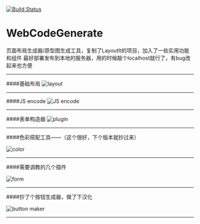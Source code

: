 [![Build Status](https://travis-ci.org/megatontech/WebCodeGenerate.svg?branch=master)](https://travis-ci.org/megatontech/WebCodeGenerate)
# WebCodeGenerate
页面布局生成器/原型图生成工具，复制了LayoutIt的项目，加入了一些实用功能和组件
最好部署发布到本地的服务器，用的时候敲个localhost就行了，有bug改起来也方便

***
####基础布局
![layout](https://ooo.0o0.ooo/2016/06/08/5757ed6145486.jpg)
***
####JS encode
![JS encode](https://ooo.0o0.ooo/2016/06/08/5757eaf646b1a.jpg)
***
####表单构造器
![plugin](https://ooo.0o0.ooo/2016/06/08/5757eddd32cf2.jpg)
***
####色彩搭配工具——（这个很好，下个版本就抄过来）

![color](https://ooo.0o0.ooo/2016/06/08/5757eddd2cf70.jpg)
***
####需要调教的几个插件

![form](https://ooo.0o0.ooo/2016/06/08/5757eddcc384d.jpg)
***
####抄了个按钮生成器，做了下汉化

![button maker](https://github.com/megatontech/WebCodeGenerate/blob/master/IMG%20(6).jpg)
***
